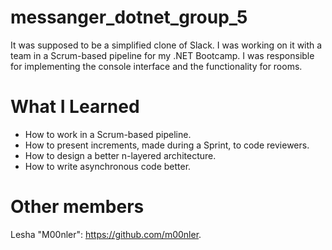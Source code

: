 # messanger_dotnet_group_5

It was supposed to be a simplified clone of Slack. I was working on it with a team in a Scrum-based pipeline for my .NET Bootcamp. I was responsible for implementing the console interface and the functionality for rooms.

# What I Learned

- How to work in a Scrum-based pipeline.
- How to present increments, made during a Sprint, to code reviewers.
- How to design a better n-layered architecture.
- How to write asynchronous code better.

# Other members

Lesha "M00nler": <https://github.com/m00nler>.